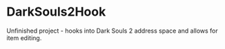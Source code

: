 # DarkSouls2Hook
Unfinished project - hooks into Dark Souls 2 address space and allows for item editing.
